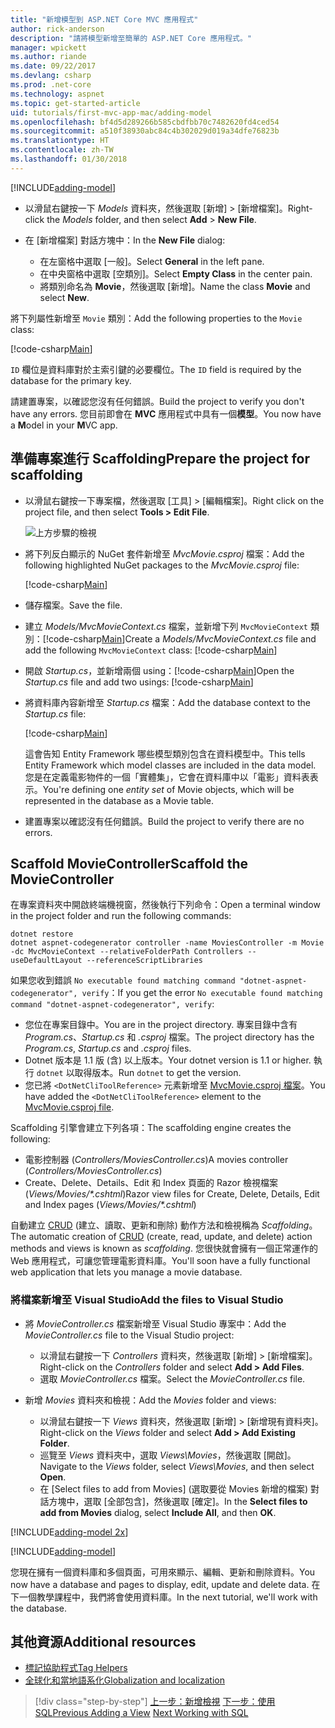 ```yaml
---
title: "新增模型到 ASP.NET Core MVC 應用程式"
author: rick-anderson
description: "請將模型新增至簡單的 ASP.NET Core 應用程式。"
manager: wpickett
ms.author: riande
ms.date: 09/22/2017
ms.devlang: csharp
ms.prod: .net-core
ms.technology: aspnet
ms.topic: get-started-article
uid: tutorials/first-mvc-app-mac/adding-model
ms.openlocfilehash: bf4d5d289266b585cbdfbb70c7482620fd4ced54
ms.sourcegitcommit: a510f38930abc84c4b302029d019a34dfe76823b
ms.translationtype: HT
ms.contentlocale: zh-TW
ms.lasthandoff: 01/30/2018
---
```

[!INCLUDE[adding-model](../../includes/mvc-intro/adding-model1.md)]

* <span data-ttu-id="7630b-103">以滑鼠右鍵按一下 *Models* 資料夾，然後選取 [新增] > [新增檔案]。</span><span class="sxs-lookup"><span data-stu-id="7630b-103">Right-click the *Models* folder, and then select **Add** > **New File**.</span></span> 
* <span data-ttu-id="7630b-104">在 [新增檔案] 對話方塊中：</span><span class="sxs-lookup"><span data-stu-id="7630b-104">In the **New File** dialog:</span></span>

  * <span data-ttu-id="7630b-105">在左窗格中選取 [一般]。</span><span class="sxs-lookup"><span data-stu-id="7630b-105">Select **General** in the left pane.</span></span>
  * <span data-ttu-id="7630b-106">在中央窗格中選取 [空類別]。</span><span class="sxs-lookup"><span data-stu-id="7630b-106">Select **Empty Class** in the center pain.</span></span>
  * <span data-ttu-id="7630b-107">將類別命名為 **Movie**，然後選取 [新增]。</span><span class="sxs-lookup"><span data-stu-id="7630b-107">Name the class **Movie** and select **New**.</span></span>

<span data-ttu-id="7630b-108">將下列屬性新增至 `Movie` 類別：</span><span class="sxs-lookup"><span data-stu-id="7630b-108">Add the following properties to the `Movie` class:</span></span>

[!code-csharp[Main](../../tutorials/first-mvc-app/start-mvc/sample/MvcMovie/Models/MovieNoEF.cs?name=snippet_1)]

<span data-ttu-id="7630b-109">`ID` 欄位是資料庫對於主索引鍵的必要欄位。</span><span class="sxs-lookup"><span data-stu-id="7630b-109">The `ID` field is required by the database for the primary key.</span></span>

<span data-ttu-id="7630b-110">請建置專案，以確認您沒有任何錯誤。</span><span class="sxs-lookup"><span data-stu-id="7630b-110">Build the project to verify you don't have any errors.</span></span> <span data-ttu-id="7630b-111">您目前即會在 **MVC** 應用程式中具有一個**模型**。</span><span class="sxs-lookup"><span data-stu-id="7630b-111">You now have a **M**odel in your **M**VC app.</span></span>

## <a name="prepare-the-project-for-scaffolding"></a><span data-ttu-id="7630b-112">準備專案進行 Scaffolding</span><span class="sxs-lookup"><span data-stu-id="7630b-112">Prepare the project for scaffolding</span></span>

- <span data-ttu-id="7630b-113">以滑鼠右鍵按一下專案檔，然後選取 [工具] > [編輯檔案]。</span><span class="sxs-lookup"><span data-stu-id="7630b-113">Right click on the project file, and then select **Tools > Edit File**.</span></span>

  ![上方步驟的檢視](adding-model/_static/1.png)

- <span data-ttu-id="7630b-115">將下列反白顯示的 NuGet 套件新增至 *MvcMovie.csproj* 檔案：</span><span class="sxs-lookup"><span data-stu-id="7630b-115">Add the following highlighted NuGet packages to the *MvcMovie.csproj* file:</span></span>
             
  [!code-csharp[Main](../first-mvc-app-xplat/start-mvc/sample/MvcMovie/MvcMovie.csproj?highlight=7,10)]

- <span data-ttu-id="7630b-116">儲存檔案。</span><span class="sxs-lookup"><span data-stu-id="7630b-116">Save the file.</span></span>

- <span data-ttu-id="7630b-117">建立 *Models/MvcMovieContext.cs* 檔案，並新增下列 `MvcMovieContext` 類別：[!code-csharp[Main](../../tutorials/first-mvc-app-xplat/start-mvc/sample/MvcMovie/Models/MvcMovieContext.cs)]</span><span class="sxs-lookup"><span data-stu-id="7630b-117">Create a *Models/MvcMovieContext.cs* file and add the following `MvcMovieContext` class:  [!code-csharp[Main](../../tutorials/first-mvc-app-xplat/start-mvc/sample/MvcMovie/Models/MvcMovieContext.cs)]</span></span>
   
- <span data-ttu-id="7630b-118">開啟 *Startup.cs*，並新增兩個 using：[!code-csharp[Main](../../tutorials/first-mvc-app-xplat/start-mvc/sample/MvcMovie/Startup.cs?name=snippet1&highlight=1,2)]</span><span class="sxs-lookup"><span data-stu-id="7630b-118">Open the *Startup.cs* file and add two usings:  [!code-csharp[Main](../../tutorials/first-mvc-app-xplat/start-mvc/sample/MvcMovie/Startup.cs?name=snippet1&highlight=1,2)]</span></span>

- <span data-ttu-id="7630b-119">將資料庫內容新增至 *Startup.cs* 檔案：</span><span class="sxs-lookup"><span data-stu-id="7630b-119">Add the database context to the *Startup.cs* file:</span></span>

   [!code-csharp[Main](../../tutorials/first-mvc-app-xplat/start-mvc/sample/MvcMovie/Startup.cs?name=snippet2&highlight=6-7)]

  <span data-ttu-id="7630b-120">這會告知 Entity Framework 哪些模型類別包含在資料模型中。</span><span class="sxs-lookup"><span data-stu-id="7630b-120">This tells Entity Framework which model classes are included in the data model.</span></span> <span data-ttu-id="7630b-121">您是在定義電影物件的一個「實體集」，它會在資料庫中以「電影」資料表表示。</span><span class="sxs-lookup"><span data-stu-id="7630b-121">You're defining one *entity set* of Movie objects, which will be represented in the database as a Movie table.</span></span>

- <span data-ttu-id="7630b-122">建置專案以確認沒有任何錯誤。</span><span class="sxs-lookup"><span data-stu-id="7630b-122">Build the project to verify there are no errors.</span></span>

## <a name="scaffold-the-moviecontroller"></a><span data-ttu-id="7630b-123">Scaffold MovieController</span><span class="sxs-lookup"><span data-stu-id="7630b-123">Scaffold the MovieController</span></span>

<span data-ttu-id="7630b-124">在專案資料夾中開啟終端機視窗，然後執行下列命令：</span><span class="sxs-lookup"><span data-stu-id="7630b-124">Open a terminal window in the project folder and run the following commands:</span></span>

```
dotnet restore
dotnet aspnet-codegenerator controller -name MoviesController -m Movie -dc MvcMovieContext --relativeFolderPath Controllers --useDefaultLayout --referenceScriptLibraries 
```
<span data-ttu-id="7630b-125">如果您收到錯誤 `No executable found matching command "dotnet-aspnet-codegenerator", verify`：</span><span class="sxs-lookup"><span data-stu-id="7630b-125">If you get the error `No executable found matching command "dotnet-aspnet-codegenerator", verify`:</span></span>

 * <span data-ttu-id="7630b-126">您位在專案目錄中。</span><span class="sxs-lookup"><span data-stu-id="7630b-126">You are in the project directory.</span></span> <span data-ttu-id="7630b-127">專案目錄中含有 *Program.cs*、*Startup.cs* 和 *.csproj* 檔案。</span><span class="sxs-lookup"><span data-stu-id="7630b-127">The project directory has the *Program.cs*, *Startup.cs* and *.csproj* files.</span></span>
 * <span data-ttu-id="7630b-128">Dotnet 版本是 1.1 版 (含) 以上版本。</span><span class="sxs-lookup"><span data-stu-id="7630b-128">Your dotnet version is 1.1 or higher.</span></span> <span data-ttu-id="7630b-129">執行 `dotnet` 以取得版本。</span><span class="sxs-lookup"><span data-stu-id="7630b-129">Run `dotnet` to get the version.</span></span>
 * <span data-ttu-id="7630b-130">您已將 `<DotNetCliToolReference>` 元素新增至 [MvcMovie.csproj 檔案](#prepare-the-project-for-scaffolding)。</span><span class="sxs-lookup"><span data-stu-id="7630b-130">You have added the `<DotNetCliToolReference>` element to the [MvcMovie.csproj file](#prepare-the-project-for-scaffolding).</span></span>
 
<!--
> [!NOTE]
> If you get an error when the scaffolding command runs, see [issue 444 in the scaffolding repository](https://github.com/aspnet/scaffolding/issues/444) for a workaround.
-->

<span data-ttu-id="7630b-131">Scaffolding 引擎會建立下列各項：</span><span class="sxs-lookup"><span data-stu-id="7630b-131">The scaffolding engine creates the following:</span></span>

* <span data-ttu-id="7630b-132">電影控制器 (*Controllers/MoviesController.cs*)</span><span class="sxs-lookup"><span data-stu-id="7630b-132">A movies controller (*Controllers/MoviesController.cs*)</span></span>
* <span data-ttu-id="7630b-133">Create、Delete、Details、Edit 和 Index 頁面的 Razor 檢視檔案 (*Views/Movies/\*.cshtml*)</span><span class="sxs-lookup"><span data-stu-id="7630b-133">Razor view files for Create, Delete, Details, Edit and Index pages (*Views/Movies/\*.cshtml*)</span></span>

<span data-ttu-id="7630b-134">自動建立 [CRUD](https://wikipedia.org/wiki/Create,_read,_update_and_delete) (建立、讀取、更新和刪除) 動作方法和檢視稱為 *Scaffolding*。</span><span class="sxs-lookup"><span data-stu-id="7630b-134">The automatic creation of [CRUD](https://wikipedia.org/wiki/Create,_read,_update_and_delete) (create, read, update, and delete) action methods and views is known as *scaffolding*.</span></span> <span data-ttu-id="7630b-135">您很快就會擁有一個正常運作的 Web 應用程式，可讓您管理電影資料庫。</span><span class="sxs-lookup"><span data-stu-id="7630b-135">You'll soon have a fully functional web application that lets you manage a movie database.</span></span>

### <a name="add-the-files-to-visual-studio"></a><span data-ttu-id="7630b-136">將檔案新增至 Visual Studio</span><span class="sxs-lookup"><span data-stu-id="7630b-136">Add the files to Visual Studio</span></span>

* <span data-ttu-id="7630b-137">將 *MovieController.cs* 檔案新增至 Visual Studio 專案中：</span><span class="sxs-lookup"><span data-stu-id="7630b-137">Add the *MovieController.cs* file to the Visual Studio project:</span></span>

  * <span data-ttu-id="7630b-138">以滑鼠右鍵按一下 *Controllers* 資料夾，然後選取 [新增] > [新增檔案]。</span><span class="sxs-lookup"><span data-stu-id="7630b-138">Right-click on the *Controllers* folder and select **Add > Add Files**.</span></span>
  * <span data-ttu-id="7630b-139">選取 *MovieController.cs* 檔案。</span><span class="sxs-lookup"><span data-stu-id="7630b-139">Select the *MovieController.cs* file.</span></span>

* <span data-ttu-id="7630b-140">新增 *Movies* 資料夾和檢視：</span><span class="sxs-lookup"><span data-stu-id="7630b-140">Add the *Movies* folder and views:</span></span>

  * <span data-ttu-id="7630b-141">以滑鼠右鍵按一下 *Views* 資料夾，然後選取 [新增] > [新增現有資料夾]。</span><span class="sxs-lookup"><span data-stu-id="7630b-141">Right-click on the *Views* folder and select **Add > Add Existing Folder**.</span></span>
  * <span data-ttu-id="7630b-142">巡覽至 *Views* 資料夾中，選取 *Views\Movies*，然後選取 [開啟]。</span><span class="sxs-lookup"><span data-stu-id="7630b-142">Navigate to the *Views* folder, select *Views\Movies*, and then select **Open**.</span></span>
  * <span data-ttu-id="7630b-143">在 [Select files to add from Movies] (選取要從 Movies 新增的檔案) 對話方塊中，選取 [全部包含]，然後選取 [確定]。</span><span class="sxs-lookup"><span data-stu-id="7630b-143">In the **Select files to add from Movies** dialog, select **Include All**, and then **OK**.</span></span>

[!INCLUDE[adding-model 2x](../../includes/mvc-intro/adding-model2xp.md)]

[!INCLUDE[adding-model](../../includes/mvc-intro/adding-model3.md)]

<span data-ttu-id="7630b-144">您現在擁有一個資料庫和多個頁面，可用來顯示、編輯、更新和刪除資料。</span><span class="sxs-lookup"><span data-stu-id="7630b-144">You now have a database and pages to display, edit, update and delete data.</span></span> <span data-ttu-id="7630b-145">在下一個教學課程中，我們將會使用資料庫。</span><span class="sxs-lookup"><span data-stu-id="7630b-145">In the next tutorial, we'll work with the database.</span></span>

## <a name="additional-resources"></a><span data-ttu-id="7630b-146">其他資源</span><span class="sxs-lookup"><span data-stu-id="7630b-146">Additional resources</span></span>

* [<span data-ttu-id="7630b-147">標記協助程式</span><span class="sxs-lookup"><span data-stu-id="7630b-147">Tag Helpers</span></span>](xref:mvc/views/tag-helpers/intro)
* [<span data-ttu-id="7630b-148">全球化和當地語系化</span><span class="sxs-lookup"><span data-stu-id="7630b-148">Globalization and localization</span></span>](xref:fundamentals/localization)

>[!div class="step-by-step"]
<span data-ttu-id="7630b-149">[上一步：新增檢視](adding-view.md)
[下一步：使用 SQL](working-with-sql.md)</span><span class="sxs-lookup"><span data-stu-id="7630b-149">[Previous Adding a View](adding-view.md)
[Next Working with SQL](working-with-sql.md)</span></span>  
